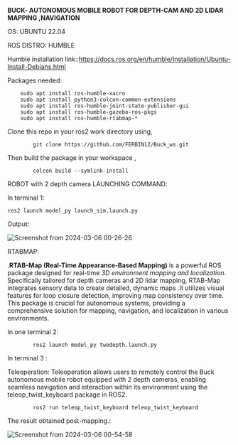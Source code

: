 **BUCK- AUTONOMOUS MOBILE ROBOT FOR DEPTH-CAM AND 2D LIDAR MAPPING ,NAVIGATION**

OS: UBUNTU 22.04

ROS DISTRO: HUMBLE

Humble installation link::https://docs.ros.org/en/humble/Installation/Ubuntu-Install-Debians.html


            
Packages needed:
        
        sudo apt install ros-humble-xacro
        sudo apt install python3-colcon-common-extensions
        sudo apt install ros-humble-joint-state-publisher-gui
        sudo apt install ros-humble-gazebo-ros-pkgs
        sudo apt install ros-humble-rtabmap-*

Clone this repo in your ros2 work directory using,

            git clone https://github.com/FERBIN12/Buck_ws.git
Then build the package in your workspace ,

            colcon build --symlink-install

ROBOT with 2 depth camera LAUNCHING COMMAND:

In terminal 1:

    ros2 launch model_py launch_sim.launch.py                        

Output:

![Screenshot from 2024-03-06 00-26-26](https://github.com/FERBIN12/Buck_ws/assets/126778624/1939c9e0-03e7-4af8-9f30-15ef3a2a3bae)

RTABMAP:

  .**RTAB-Map (Real-Time Appearance-Based Mapping)** is a powerful ROS package designed for real-time _3D environment mapping and localization_. Specifically tailored for depth cameras and 2D lidar mapping, RTAB-Map integrates sensory data to create detailed, dynamic maps
  .It utilizes visual features for loop closure detection, improving map consistency over time. This package is crucial for autonomous systems, providing a comprehensive solution for mapping, navigation, and localization in various environments.



In one terminal 2:
            
            ros2 launch model_py twodepth.launch.py

In terminal 3 :

Teleoperation: Teleoperation allows users to remotely control the Buck autonomous mobile robot equipped with 2 depth cameras, enabling seamless navigation and interaction within its environment using the teleop_twist_keyboard package in ROS2.

            ros2 run teleop_twist_keyboard teleop_twist_keyboard 

The result obtained post-mapping.:

![Screenshot from 2024-03-06 00-54-58](https://github.com/FERBIN12/Buck_ws/assets/126778624/8452f10c-5888-4e9e-8880-12b443e8ac2a)

            
